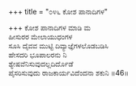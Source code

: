 +++
title = "೦೪೬ ಕೋಶ ಪಾನಾದಿಗಳ"

+++
ಕೋಶ ಪಾನಾದಿಗಳ ಮಾಡಿ ಮ  
ಹೀಸುರರ ಮೇಲಾಯುಧಂಗಳ  
ಸೂಸಿ ದೈವವ ಮುಟ್ಟಿ ದಿವ್ಯಾಜ್ಞೆಗಳಲೊಡಬಡಿಸಿ   
ಹೇಸದರಿ ಭೂಪಾಲರನು ನಿ  
ಶ್ಯೇಷವೆನಿಸುವುದಲ್ಲದಿರ್ದೊಡೆ  
ಪೈಸರಿಸುವುದು ರಾಜಕಾರ್ಯವಿದೆಂದನಾ ಶಕುನಿ    ॥46॥